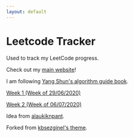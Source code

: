 ```yaml
---
layout: default
---
```

# Leetcode Tracker

Used to track my LeetCode progress.

Check out my [main website](https://ryan-foo.com)!


I am following [Yang Shun's algorithm guide book](https://yangshun.github.io/tech-interview-handbook/algorithms/array).

[Week 1 (Week of 29/06/2020)](https://github.com/ryan-foo/leetcode-tracking/week-1)

[Week 2 (Week of 06/07/2020)](https://github.com/ryan-foo/leetcode-tracking/week-2)





Idea from [alaukiknpant](https://github.com/alaukiknpant/gh-pages-template).

Forked from [kbsezginel's theme](https://kbsezginel.github.io/gh-pages-template/).